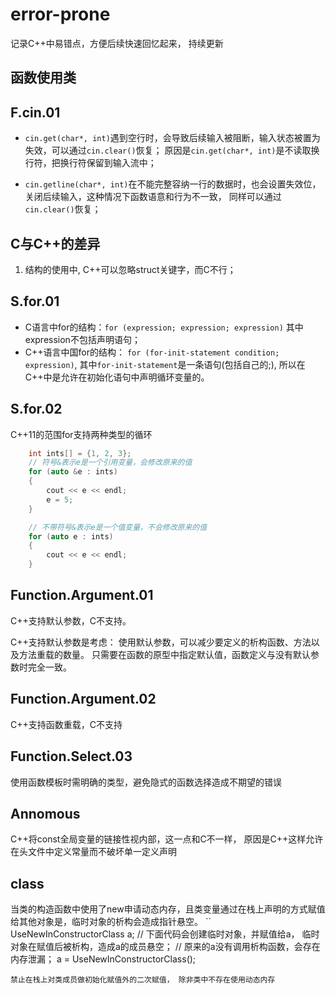 # error-prone
记录C++中易错点，方便后续快速回忆起来， 持续更新

## 函数使用类

## F.cin.01
- `cin.get(char*, int)`遇到空行时，会导致后续输入被阻断，输入状态被置为失效，可以通过`cin.clear()`恢复； 原因是`cin.get(char*, int)`是不读取换行符，把换行符保留到输入流中；

- `cin.getline(char*, int)`在不能完整容纳一行的数据时，也会设置失效位，关闭后续输入，这种情况下函数语意和行为不一致， 同样可以通过`cin.clear()`恢复；

## C与C++的差异
1. 结构的使用中, C++可以忽略struct关键字，而C不行；

## S.for.01
- C语言中for的结构：`for (expression; expression; expression)` 其中expression不包括声明语句；
- C++语言中国for的结构： `for (for-init-statement condition; expression)`, 其中`for-init-statement`是一条语句(包括自己的;), 所以在C++中是允许在初始化语句中声明循环变量的。

## S.for.02
C++11的范围for支持两种类型的循环
```C++
    int ints[] = {1, 2, 3};
    // 符号&表示e是一个引用变量，会修改原来的值
    for (auto &e : ints)
    {
        cout << e << endl;
        e = 5;
    }

    // 不带符号&表示e是一个值变量，不会修改原来的值
    for (auto e : ints)
    {
        cout << e << endl;
    }
```

## Function.Argument.01
C++支持默认参数，C不支持。

C++支持默认参数是考虑： 使用默认参数，可以减少要定义的析构函数、方法以及方法重载的数量。
只需要在函数的原型中指定默认值，函数定义与没有默认参数时完全一致。

## Function.Argument.02
C++支持函数重载，C不支持

## Function.Select.03
使用函数模板时需明确的类型，避免隐式的函数选择造成不期望的错误

## Annomous 
C++将const全局变量的链接性视内部，这一点和C不一样， 原因是C++这样允许在头文件中定义常量而不破坏单一定义声明

## class
当类的构造函数中使用了new申请动态内存，且类变量通过在栈上声明的方式赋值给其他对象是，临时对象的析构会造成指针悬空。
``
UseNewInConstructorClass a;
// 下面代码会创建临时对象，并赋值给a， 临时对象在赋值后被析构，造成a的成员悬空；
// 原来的a没有调用析构函数，会存在内存泄漏；
a = UseNewInConstructorClass();
```
禁止在栈上对类成员做初始化赋值外的二次赋值， 除非类中不存在使用动态内存
